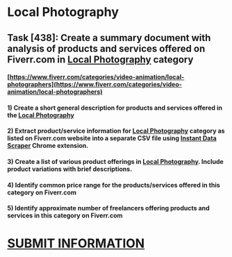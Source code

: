 # Local Photography
## Task [438]: Create a summary document with analysis of products and services offered on Fiverr.com in [Local Photography](https://www.fiverr.com/categories/video-animation/local-photographers) category
#### [https://www.fiverr.com/categories/video-animation/local-photographers](https://www.fiverr.com/categories/video-animation/local-photographers)
#### 1) Create a short general description for products and services offered in the [Local Photography](https://www.fiverr.com/categories/video-animation/local-photographers)
#### 2) Extract product/service information for [Local Photography](https://www.fiverr.com/categories/video-animation/local-photographers) category as listed on Fiverr.com website into a separate CSV file using [Instant Data Scraper](https://chrome.google.com/webstore/detail/instant-data-scraper/ofaokhiedipichpaobibbnahnkdoiiah) Chrome extension.
#### 3) Create a list of various product offerings in [Local Photography](https://www.fiverr.com/categories/video-animation/local-photographers). Include product variations with brief descriptions.
#### 4) Identify common price range for the products/services offered in this category on Fiverr.com
#### 5) Identify approximate number of freelancers offering products and services in this category on Fiverr.com

# [SUBMIT INFORMATION](https://forms.office.com/r/8AEKjkLxKG)
